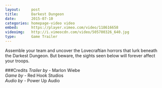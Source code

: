 ```yaml
---
layout:     post
title:      Darkest Dungeon
date:       2015-07-10
categories: homepage-video video
embed:      https://player.vimeo.com/video/118616658
videoimg:   http://i.vimeocdn.com/video/505700326_640.jpg
type:       Game Trailer
---
```


Assemble your team and uncover the Lovecraftian horrors that lurk beneath the Darkest Dungeon.  But beware, the sights seen below will forever affect your troops.

###Credits
_Trailer by_ - Marlon Wiebe  
_Game by_ - Red Hook Studios  
_Audio by_ - Power Up Audio  
